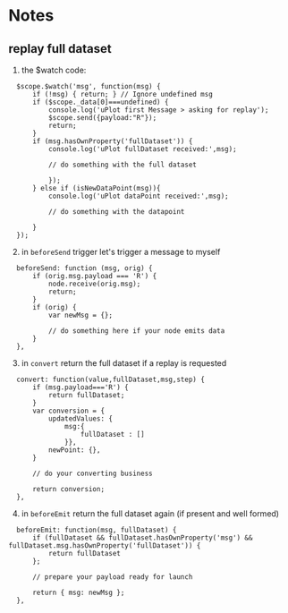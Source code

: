 # Notes
## replay full dataset


1. the $watch code:
```
  $scope.$watch('msg', function(msg) {
      if (!msg) { return; } // Ignore undefined msg
      if ($scope._data[0]===undefined) {
          console.log('uPlot first Message > asking for replay');
          $scope.send({payload:"R"});
          return;
      }
      if (msg.hasOwnProperty('fullDataset')) {
          console.log('uPlot fullDataset received:',msg);
          
          // do something with the full dataset 

          });
      } else if (isNewDataPoint(msg)){
          console.log('uPlot dataPoint received:',msg);

          // do something with the datapoint

      }
  });
```
2. in `beforeSend` trigger let's trigger a message to myself
```
  beforeSend: function (msg, orig) {
      if (orig.msg.payload === 'R') {
          node.receive(orig.msg);
          return;
      }
      if (orig) {
          var newMsg = {};

          // do something here if your node emits data
      }
  },
```
3. in `convert` return the full dataset if a replay is requested

```
  convert: function(value,fullDataset,msg,step) {
      if (msg.payload==='R') {
          return fullDataset;
      }
      var conversion = {
          updatedValues: {
              msg:{
                  fullDataset : []
              }},
          newPoint: {},
      }

      // do your converting business

      return conversion;
  },
```
4. in `beforeEmit` return the full dataset again (if present and well formed)
```
  beforeEmit: function(msg, fullDataset) {
      if (fullDataset && fullDataset.hasOwnProperty('msg') && fullDataset.msg.hasOwnProperty('fullDataset')) {
          return fullDataset 
      };
      
      // prepare your payload ready for launch
      
      return { msg: newMsg };
  },
```